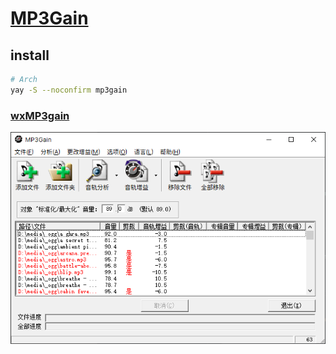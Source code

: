 # [MP3Gain](https://mp3gain.sourceforge.net)

## install

```sh
# Arch
yay -S --noconfirm mp3gain
```

### [wxMP3gain](https://github.com/cfgnunes/wxmp3gain)

![mp3gain](/_image/opt/mp3gain.png)
